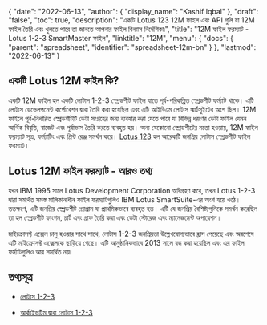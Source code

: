 {
  "date": "2022-06-13",
  "author": {
    "display_name": "Kashif Iqbal"
  },
  "draft": "false",
  "toc": true,
  "description": "একটি Lotus 123 12M ফাইল এবং API গুলি যা 12M ফাইল তৈরি এবং খুলতে পারে তা জানতে আপনার ফাইল বিন্যাস নির্দেশিকা৷",
  "title": "12M ফাইল ফরম্যাট - Lotus 1-2-3 SmartMaster ফাইল",
  "linktitle": "12M",
  "menu": {
    "docs": {
      "parent": "spreadsheet",
      "identifier": "spreadsheet-12m-bn"
    }
  },
  "lastmod": "2022-06-13"
}

## একটি Lotus 12M ফাইল কি?

একটি 12M ফাইল হল একটি লোটাস 1-2-3 স্প্রেডশীট ফাইল যাতে পূর্ব-পরিকল্পিত স্প্রেডশীট ফর্ম্যাট থাকে। এটি লোটাস ডেভেলপমেন্ট কর্পোরেশন দ্বারা তৈরি করা হয়েছিল এবং এটি আইবিএম লোটাস স্মার্টসুইটের অংশ ছিল। 12M ফাইলে পূর্ব-নির্ধারিত স্প্রেডশীটটি ডেটা সংগ্রহের জন্য ব্যবহার করা যেতে পারে যা বিভিন্ন ধরণের ডেটা ফাইল যেমন আর্থিক বিবৃতি, বাজেট এবং পূর্বাভাস তৈরি করতে ব্যবহৃত হয়। অন্য যেকোনো স্প্রেডশীটের মতো হওয়ায়, 12M ফাইল ফরম্যাট সূত্র, ফর্ম্যাটিং এবং প্রিন্ট রেঞ্জ সমর্থন করে। [Lotus 123](/spreadsheet/123/) হল আরেকটি জনপ্রিয় লোটাস স্প্রেডশীট ফাইল ফরম্যাট।

## Lotus 12M ফাইল ফরম্যাট - আরও তথ্য

যখন IBM 1995 সালে Lotus Development Corporation অধিগ্রহণ করে, তখন Lotus 1-2-3 দ্বারা সমর্থিত সমস্ত মালিকানাধীন ফাইল ফরম্যাটগুলিও IBM Lotus SmartSuite-এর অংশ হয়ে ওঠে। ততক্ষণে, এটি জনপ্রিয় স্প্রেডশীট প্রোগ্রাম যা প্রাথমিকভাবে ব্যবহৃত হত। এটি যে জনপ্রিয় বৈশিষ্ট্যগুলিকে সমর্থন করেছিল তা হল স্প্রেডশীট ফাংশন, চার্ট এবং গ্রাফ তৈরি করা এবং ডেটা স্টোরেজ এবং ম্যানেজমেন্ট অপারেশন।

মাইক্রোসফ্ট এক্সেল চালু হওয়ার সাথে সাথে, লোটাস 1-2-3 জনপ্রিয়তা উল্লেখযোগ্যভাবে হ্রাস পেয়েছে এবং অবশেষে এটি মাইক্রোসফ্ট এক্সেলকে ছাড়িয়ে গেছে। এটি আনুষ্ঠানিকভাবে 2013 সালে বন্ধ করা হয়েছিল এবং এর ফাইল ফর্ম্যাটগুলিও আর সমর্থিত নয়৷

## তথ্যসূত্র

* [লোটাস 1-2-3](https://en.wikipedia.org/wiki/Lotus_1-2-3)

* [আর্কাইভটিম দ্বারা লোটাস 1-2-3](http://justsolve.archiveteam.org/wiki/Lotus_1-2-3)


